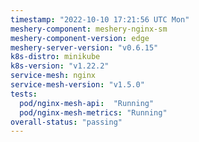 ```yaml
---
timestamp: "2022-10-10 17:21:56 UTC Mon"
meshery-component: meshery-nginx-sm
meshery-component-version: edge
meshery-server-version: "v0.6.15"
k8s-distro: minikube
k8s-version: "v1.22.2"
service-mesh: nginx
service-mesh-version: "v1.5.0"
tests:
  pod/nginx-mesh-api:  "Running"
  pod/nginx-mesh-metrics: "Running"
overall-status: "passing"
---
```

